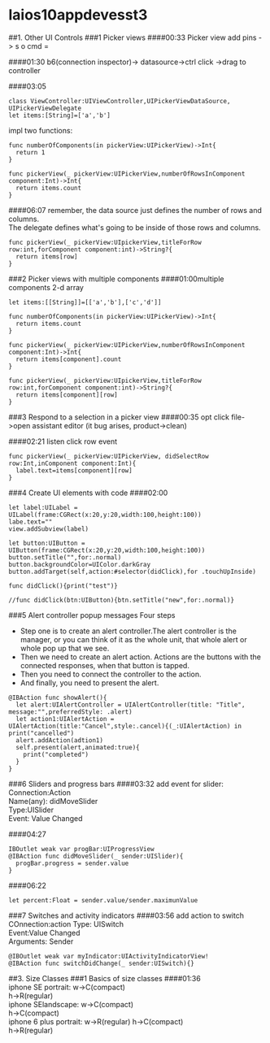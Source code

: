 # laios10appdevesst3
##1. Other UI Controls
###1 Picker views
####00:33 Picker view
add pins -> s o cmd =

####01:30
b6(connection inspector)-> datasource->ctrl click ->drag to controller


####03:05
```
class ViewController:UIViewController,UIPickerViewDataSource, UIPickerViewDelegate
let items:[String]=['a','b']
```
impl two functions:
```
func numberOfComponents(in pickerView:UIPickerView)->Int{
  return 1
}
```

```
func pickerView(_ pickerView:UIPickerView,numberOfRowsInComponent component:Int)->Int{
  return items.count
}
```
####06:07
remember, the data source just defines the number of rows and columns.  
The delegate defines what's going to be inside of those rows and columns.  

```
func pickerView(_ pickerView:UIpickerView,titleForRow row:int,forComponent component:int)->String?{
  return items[row]
}
```
###2 Picker views with multiple components
####01:00multiple components
2-d array
```
let items:[[String]]=[['a','b'],['c','d']]
```

```
func numberOfComponents(in pickerView:UIPickerView)->Int{
  return items.count
}
```

```
func pickerView(_ pickerView:UIPickerView,numberOfRowsInComponent component:Int)->Int{
  return items[component].count
}
```

```
func pickerView(_ pickerView:UIpickerView,titleForRow row:int,forComponent component:int)->String?{
  return items[component][row]
}
```
###3 Respond to a selection in a picker view
####00:35
opt click file->open assistant editor (it bug arises, product->clean)

####02:21 listen click row event  
```
func pickerView(_ pickerView:UIPickerView, didSelectRow row:Int,inComponent component:Int){
  label.text=items[component][row]
}
```


###4 Create UI elements with code
####02:00
```
let label:UILabel = UILabel(frame:CGRect(x:20,y:20,width:100,height:100))
labe.text=""
view.addSubview(label)

let button:UIButton = UIButton(frame:CGRect(x:20,y:20,width:100,height:100))
button.setTitle("",for:.normal)
button.backgroundColor=UIColor.darkGray
button.addTarget(self,action:#selector(didClick),for .touchUpInside)

func didClick(){print("test")}

//func didClick(btn:UIButton){btn.setTitle("new",for:.normal)}

```

###5 Alert controller popup messages
Four steps
- Step one is to create an alert controller.The alert controller is the manager, or you can think of it as the whole unit, that whole alert or whole pop up that we see. 
- Then we need to create an alert action. Actions are the buttons with the connected responses, when that button is tapped. 
- Then you need to connect the controller to the action. 
- And finally, you need to present the alert. 

```
@IBAction func showAlert(){
  let alert:UIAlertController = UIAlertController(title: "Title", message:"",preferredStyle: .alert)
  let action1:UIAlertAction = UIAlertAction(title:"Cancel",style:.cancel){(_:UIAlertAction) in  print("cancelled")
  alert.addAction(adtion1)
  self.present(alert,animated:true){
    print("completed")
  }
}
```
###6 Sliders and progress bars
####03:32
add event for slider:  
Connection:Action  
Name(any): didMoveSlider  
Type:UISlider  
Event: Value Changed

####04:27
```
IBOutlet weak var progBar:UIProgressView
@IBAction func didMoveSlider(_ sender:UISlider){
  progBar.progress = sender.value    
}
```

####06:22
```
let percent:Float = sender.value/sender.maximunValue
```

###7 Switches and activity indicators
####03:56 add action to switch
COnnection:action
Type: UISwitch  
Event:Value Changed  
Arguments: Sender

```
@IBOutlet weak var myIndicator:UIActivityIndicatorView!
@IBAction func switchDidChange(_ sender:UISwitch){}
```









##3. Size Classes
###1 Basics of size classes
####01:36  
iphone SE portrait:
w->C(compact)  
h->R(regular)  
iphone SElandscape:
w->C(compact)  
h->C(compact)  
iphone 6 plus portrait:
w->R(regular) 
h->C(compact)  
h->R(regular)  

